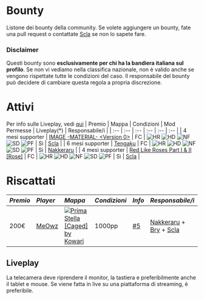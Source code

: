 # Bounty
Listone dei bounty della community.
Se volete aggiungere un bounty, fate una pull request o contattate [Scla](https://osu.ppy.sh/users/6802061) se non lo sapete fare.

### Disclaimer
Questi bounty sono **esclusivamente per chi ha la bandiera italiana sul profilo**.
Se non vi vediamo nella classifica nazionale, non è valido anche se vengono rispettate tutte le condizioni del caso.
Il responsabile del bounty può decidere di cambiare questa regola a propria discrezione.

# Attivi
Per info sulle Liveplay, vedi [qui](#liveplay)
| Premio | Mappa | Condizioni | Mod Permesse | Liveplay(*) | Responsabile/i |
| :-- | :-- | :-- | :-- | :-- | :-- |
| 4 mesi supporter | [IMAGE -MATERIAL- <Version 0>](https://osu.ppy.sh/b/252238) | FC | ![HR](https://i.imgur.com/R2U2v1K.png) ![HD](https://i.imgur.com/Jq6frxS.png) ![NF](https://i.imgur.com/NDi4Bmm.png) ![SD](https://i.imgur.com/2thzulB.png) ![PF](https://i.imgur.com/oV5jUXP.png) | Sì | [Scla](https://osu.ppy.sh/users/6802061) |
| 6 mesi supporter | [Tengaku](https://osu.ppy.sh/beatmapsets/336414#osu/816327) | FC | ![HR](https://i.imgur.com/R2U2v1K.png) ![HD](https://i.imgur.com/Jq6frxS.png) ![NF](https://i.imgur.com/NDi4Bmm.png) ![SD](https://i.imgur.com/2thzulB.png) ![PF](https://i.imgur.com/oV5jUXP.png) | Sì | [Nakkeraru](https://osu.ppy.sh/users/9326857) |
| 4 mesi supporter | [Red Like Roses Part I & II [Rose]](https://osu.ppy.sh/b/326864) | FC | ![HR](https://i.imgur.com/R2U2v1K.png) ![HD](https://i.imgur.com/Jq6frxS.png) ![NF](https://i.imgur.com/NDi4Bmm.png) ![SD](https://i.imgur.com/2thzulB.png) ![PF](https://i.imgur.com/oV5jUXP.png) | Sì | [Scla](https://osu.ppy.sh/users/6802061) |

# Riscattati
| _Premio_ | _Player_ | _Mappa_ | _Condizioni_ | _Info_ |  _Responsabile/i_ |
| :-- | :-- | :-- | :-- | :-- | :-- |
| 200€ | [MeOwz](https://osu.ppy.sh/users/17446380) | [![Prima Stella \[Caged\] by Kowari](https://github.com/osu-italy/bounty/assets/31241607/beaeb2ee-167d-4e33-92d7-c9e25505d568)](https://osu.ppy.sh/b/2663986) | 1000pp | [#5](https://github.com/osu-italy/bounty/issues/5) | [Nakkeraru](https://osu.ppy.sh/users/9326857) + [Bry](https://osu.ppy.sh/users/11786359) + [Scla](https://osu.ppy.sh/users/6802061) |

## Liveplay
La telecamera deve riprendere il monitor, la tastiera e preferibilmente anche il tablet e mouse. Se viene fatta in live su una piattaforma di streaming, è preferibile.
